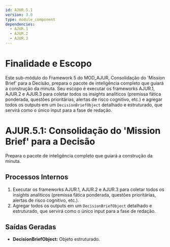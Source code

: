 ```yaml
---
id: AJUR.5.1
version: 3.0
type: module_component
dependencies:
  - AJUR.1
  - AJUR.2
  - AJUR.3
---
```


# Finalidade e Escopo

Este sub-módulo do Framework 5 do MOD_AJUR, Consolidação do 'Mission Brief' para a Decisão, prepara o pacote de inteligência completo que guiará a construção da minuta. Seu escopo é executar os frameworks AJUR.1, AJUR.2 e AJUR.3 para coletar todos os insights analíticos (premissa fática ponderada, questões prioritárias, alertas de risco cognitivo, etc.) e agregar todos os outputs em um `DecisionBriefObject` detalhado e estruturado, que servirá como o único input para a fase de redação.

# AJUR.5.1: Consolidação do 'Mission Brief' para a Decisão

Prepara o pacote de inteligência completo que guiará a construção da minuta.

## Processos Internos

1.  Executar os frameworks AJUR.1, AJUR.2 e AJUR.3 para coletar todos os insights analíticos (premissa fática ponderada, questões prioritárias, alertas de risco cognitivo, etc.).
2.  Agregar todos os outputs em um `DecisionBriefObject` detalhado e estruturado, que servirá como o único input para a fase de redação.

## Saídas Geradas

*   **DecisionBriefObject:** Objeto estruturado.
